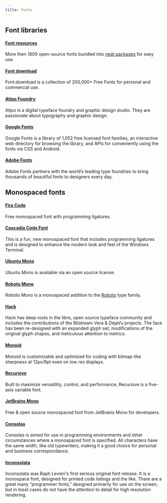 ```yaml
---
title: Fonts
---
```


## Font libraries

#### [Font resources](https://fontsource.org/)

More then 1800 open-source fonts bundled into [neat packages](https://github.com/fontsource/font-files) for easy use.

#### [Font download](https://font.download)

Font.download is a collection of 200,000+ Free Fonts for personal and commercial use.

#### [Atipo Foundry](https://www.atipofoundry.com/)

Atipo is a digital typeface foundry and graphic design studio. They are passionate about typography and graphic design.

#### [Google Fonts](https://fonts.google.com/)

Google Fonts is a library of 1,052 free licensed font families, an interactive web directory for browsing the library,
and APIs for conveniently using the fonts via CSS and Android.

#### [Adobe Fonts](https://fonts.adobe.com/)

Adobe Fonts partners with the world’s leading type foundries to bring thousands of beautiful fonts to designers every
day.

## Monospaced fonts

#### [Fira Code](https://github.com/tonsky/FiraCode)

Free monospaced font with programming ligatures.

#### [Cascadia Code Font](https://github.com/microsoft/cascadia-code)

This is a fun, new monospaced font that includes programming ligatures and is designed to enhance the modern look and
feel of the Windows Terminal.

#### [Ubuntu Mono](https://fonts.google.com/specimen/Ubuntu+Mono)

Ubuntu Mono is available via an open source license.

#### [Roboto Mono](https://fonts.google.com/specimen/Roboto+Mono)

Roboto Mono is a monospaced addition to the [Roboto](https://github.com/googlefonts/roboto) type family.

#### [Hack](https://sourcefoundry.org/hack/)

Hack has deep roots in the libre, open source typeface community and includes the contributions of the Bitstream Vera &
DejaVu projects. The face has been re-designed with an expanded glyph set, modifications of the original glyph shapes,
and meticulous attention to metrics.

#### [Monoid](https://larsenwork.com/monoid/)

Monoid is customizable and optimized for coding with bitmap-like sharpness at 12px/9pt even on low res displays.

#### [Recursive](https://www.recursive.design/)

Built to maximize versatility, control, and performance, Recursive is a five-axis variable font.

#### [JetBrains Mono](https://jetbrains.com/lp/mono/)

Free & open source monospaced font from JetBrains Mono for developers.

#### [Consolas](https://docs.microsoft.com/en-us/typography/font-list/consolas)

Consolas is aimed for use in programming environments and other circumstances where a monospaced font is specified. All
characters have the same width, like old typewriters, making it a good choice for personal and business correspondance.

#### [Inconsolata](https://fonts.google.com/specimen/Inconsolata)

Inconsolata was Raph Levien's first serious original font release. It is a monospace font, designed for printed code
listings and the like. There are a great many “programmer fonts,” designed primarily for use on the screen, but in most
cases do not have the attention to detail for high resolution rendering.
